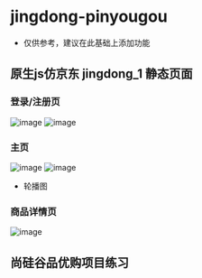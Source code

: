 # jingdong-pinyougou
* 仅供参考，建议在此基础上添加功能

## 原生js仿京东 jingdong_1 静态页面
### 登录/注册页
![image](https://github.com/prominent6/jingdong-pinyougou/assets/93392935/95616b46-a767-40f0-a141-04c085039bb1)
![image](https://github.com/prominent6/jingdong-pinyougou/assets/93392935/88a09bda-a46d-4ec0-a685-b5f5a743c569)


### 主页
![image](https://github.com/prominent6/jingdong-pinyougou/assets/93392935/a7f87978-15d2-4608-ba1e-c65faba79e71)
![image](https://github.com/prominent6/jingdong-pinyougou/assets/93392935/2e4bb021-2288-4341-94d0-b16cab9b76e4)
* 轮播图

### 商品详情页
![image](https://github.com/prominent6/jingdong-pinyougou/assets/93392935/77563298-a8e7-45d5-b074-099f3249a9d3)

### 


## 尚硅谷品优购项目练习
